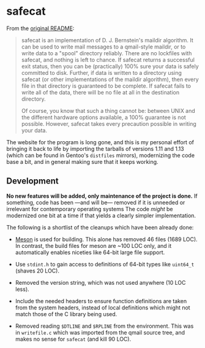 safecat
=======

From the [original README](README):

>  safecat is an implementation of D. J. Bernstein's maildir algorithm.
>  It can be used to write mail messages to a qmail-style maildir, or to
>  write data to a "spool" directory reliably. There are no lockfiles with
>  safecat, and nothing is left to chance. If safecat returns a successful
>  exit status, then you can be (practically) 100% sure your data is
>  safely committed to disk. Further, if data is written to a directory
>  using safecat (or other implementations of the maildir algorithm),
>  then every file in that directory is guaranteed to be complete. If
>  safecat fails to write all of the data, there will be no file at all
>  in the destination directory.
>
>  Of course, you know that such a thing cannot be: between UNIX and
>  the different hardware options available, a 100% guarantee is not
>  possible. However, safecat takes every precaution possible in writing
>  your data.

The website for the program is long gone, and this is my personal effort of
bringing it back to life by importing the tarballs of versions 1.11 and 1.13
(which can be found in Gentoo's `distfiles` mirrors), modernizing the code base
a bit, and in general making sure that it keeps working.

Development
-----------

**No new features will be added, only maintenance of the project is done.**
If something, code has been —and will be— removed if it is unneeded or
irrelevant for contemporary operating systems The code *might* be modernized
one bit at a time if that yields a clearly simpler implementation.

The following is a shortlist of the cleanups which have been already done:

- [Meson](http://mesonbuild.com/) is used for building. This alone has removed
  46 files (1689 LOC). In contrast, the build files for meson are ~100 LOC
  only, and it automatically enables niceties like 64-bit large file support.

- Use `stdint.h` to gain access to definitions of 64-bit types like `uint64_t`
  (shaves 20 LOC).

- Removed the version string, which was not used anywhere (10 LOC less).

- Include the needed headers to ensure function definitions are taken from the
  system headers, instead of local definitions which might not match those of
  the C library being used.

- Removed reading `$DTLINE` and `$RPLINE` from the environment. This was in
  `writefile.c` which was imported from the qmail source tree, and makes no
  sense for `safecat` (and kill 90 LOC).

